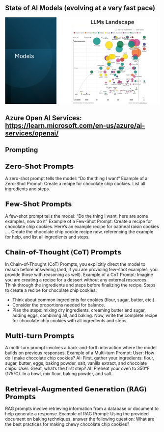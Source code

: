 ## State of AI Models (evolving at a very fast pace)
![AI models](./AI%20models.png)

## Azure Open AI Services: https://learn.microsoft.com/en-us/azure/ai-services/openai/ 

## Prompting

## 𝗭𝗲𝗿𝗼-𝗦𝗵𝗼𝘁 𝗣𝗿𝗼𝗺𝗽𝘁𝘀
A zero-shot prompt tells the model: 
“Do the thing I want” 
Example of a Zero-Shot Prompt: 
Create a recipe for chocolate chip cookies. List all ingredients and steps.

## 𝗙𝗲𝘄-𝗦𝗵𝗼𝘁 𝗣𝗿𝗼𝗺𝗽𝘁𝘀
A few-shot prompt tells the model: 
“Do the thing I want, here are some examples, now do it”
Example of a Few-Shot Prompt: 
Create a recipe for chocolate chip cookies. Here’s an example recipe for oatmeal raisin cookies .... Create the chocolate chip cookie recipe now, referencing the example for help, and list all ingredients and steps.

## 𝗖𝗵𝗮𝗶𝗻-𝗼𝗳-𝗧𝗵𝗼𝘂𝗴𝗵𝘁 (𝗖𝗼𝗧) 𝗣𝗿𝗼𝗺𝗽𝘁𝘀
In Chain-of-Thought (CoT) Prompts, you explicitly direct the model to reason before answering (and, if you are providing few-shot examples, you provide those with reasoning as well).
Example of a CoT Prompt: 
Imagine you are creating a recipe for a dessert without any external resources. Think through the ingredients and steps before finalizing the recipe. 
Steps to create a recipe for chocolate chip cookies: 
- Think about common ingredients for cookies (flour, sugar, butter, etc.). 
- Consider the proportions needed for balance. 
- Plan the steps: mixing dry ingredients, creaming butter and sugar, adding eggs, combining all, and baking. 
Now, write the complete recipe for chocolate chip cookies with all ingredients and steps.

## 𝗠𝘂𝗹𝘁𝗶-𝘁𝘂𝗿𝗻 𝗣𝗿𝗼𝗺𝗽𝘁𝘀
A multi-turn prompt involves a back-and-forth interaction where the model builds on previous responses.
Example of a Multi-turn Prompt: 
User: How do I make chocolate chip cookies? 
AI: First, gather your ingredients: flour, sugar, butter, eggs, baking powder, salt, vanilla extract, and chocolate chips. 
User: Great, what’s the first step? 
AI: Preheat your oven to 350°F (175°C). In a bowl, mix flour, baking powder, and salt.

## 𝗥𝗲𝘁𝗿𝗶𝗲𝘃𝗮𝗹-𝗔𝘂𝗴𝗺𝗲𝗻𝘁𝗲𝗱 𝗚𝗲𝗻𝗲𝗿𝗮𝘁𝗶𝗼𝗻 (𝗥𝗔𝗚) 𝗣𝗿𝗼𝗺𝗽𝘁𝘀
RAG prompts involve retrieving information from a database or document to help generate a response.
Example of RAG Prompt: 
Using the provided document on baking techniques, answer the following question: What are the best practices for making chewy chocolate chip cookies?
